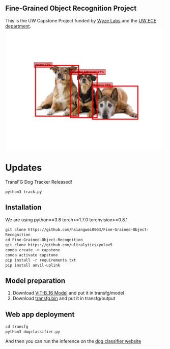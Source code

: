 ## Fine-Grained Object Recognition Project

This is the UW Capstone Project funded by [Wyze Labs](https://www.wyze.com/) and the [UW ECE department](https://www.ece.uw.edu/).
![](dog_classifier.png)

# Updates
TransFG Dog Tracker Released!
```
python3 track.py
```


## Installation
We are using python==3.8 torch>=1.7.0 torchvision>=0.8.1
```
git clone https://github.com/hsiangwei0903/Fine-Grained-Object-Recognition
cd Fine-Grained-Object-Recognition
git clone https://github.com/ultralytics/yolov5
conda create -n capstone
conda activate capstone
pip install -r requirements.txt
pip install anvil-uplink
```

## Model preparation
1. Download [ViT-B_16 Model](https://drive.google.com/drive/folders/12iHLSfN_zYDwWt2BmR4wwBfV83GUFeAG) and put it in transfg/model
2. Download [transfg.bin](https://drive.google.com/drive/folders/1_fCMORZiUWMCpfdMzc-OLfFNaFYYwths) and put it in transfg/output

## Web app deployment
```
cd transfg
python3 dogclassifier.py
```

And then you can run the inference on the [dog classifier website](https://dog-classifier-capstone.anvil.app/)
